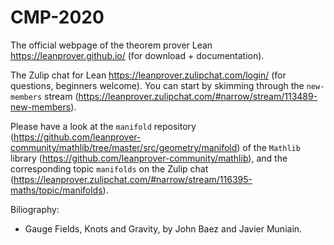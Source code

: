 # CMP-2020
The official webpage of the theorem prover Lean https://leanprover.github.io/ (for download + documentation).

The Zulip chat for Lean https://leanprover.zulipchat.com/login/ (for questions, beginners welcome). You can start by skimming through the `new-members` stream (https://leanprover.zulipchat.com/#narrow/stream/113489-new-members).

Please have a look at the `manifold` repository (https://github.com/leanprover-community/mathlib/tree/master/src/geometry/manifold) of the `Mathlib` library (https://github.com/leanprover-community/mathlib), and the corresponding topic `manifolds` on the Zulip chat (https://leanprover.zulipchat.com/#narrow/stream/116395-maths/topic/manifolds).

Biliography:
- Gauge Fields, Knots and Gravity, by John Baez and Javier Muniain.
